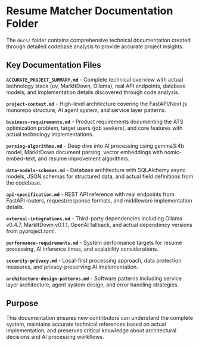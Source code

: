 # Resume Matcher Documentation Folder

The `docs/` folder contains comprehensive technical documentation created through detailed codebase analysis to provide accurate project insights.

## Key Documentation Files

**`ACCURATE_PROJECT_SUMMARY.md`** - Complete technical overview with actual technology stack (uv, MarkItDown, Ollama), real API endpoints, database models, and implementation details discovered through code analysis.

**`project-context.md`** - High-level architecture covering the FastAPI/Next.js monorepo structure, AI agent system, and service layer patterns.

**`business-requirements.md`** - Product requirements documenting the ATS optimization problem, target users (job seekers), and core features with actual technology implementations.

**`parsing-algorithms.md`** - Deep dive into AI processing using gemma3:4b model, MarkItDown document parsing, vector embeddings with nomic-embed-text, and resume improvement algorithms.

**`data-models-schemas.md`** - Database architecture with SQLAlchemy async models, JSON schemas for structured data, and actual field definitions from the codebase.

**`api-specification.md`** - REST API reference with real endpoints from FastAPI routers, request/response formats, and middleware implementation details.

**`external-integrations.md`** - Third-party dependencies including Ollama v0.4.7, MarkItDown v0.1.1, OpenAI fallback, and actual dependency versions from pyproject.toml.

**`performance-requirements.md`** - System performance targets for resume processing, AI inference times, and scalability considerations.

**`security-privacy.md`** - Local-first processing approach, data protection measures, and privacy-preserving AI implementation.

**`architecture-design-patterns.md`** - Software patterns including service layer architecture, agent system design, and error handling strategies.

## Purpose

This documentation ensures new contributors can understand the complete system, maintains accurate technical references based on actual implementation, and preserves critical knowledge about architectural decisions and AI processing workflows.
